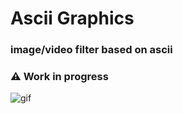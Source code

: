 # Ascii Graphics
### image/video filter based on ascii

### :warning: Work in progress
![gif](output.gif)
